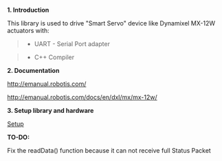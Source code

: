 **1. Introduction**
	
This library is used to drive "Smart Servo" device like Dynamixel MX-12W actuators with:

>+ UART - Serial Port adapter

>+ C++ Compiler

**2. Documentation**
	
http://emanual.robotis.com/
	
http://emanual.robotis.com/docs/en/dxl/mx/mx-12w/
	
**3. Setup library and hardware**

[Setup](Documentation/setup.md)


**TO-DO:**

Fix the readData() function because it can not receive full Status Packet
